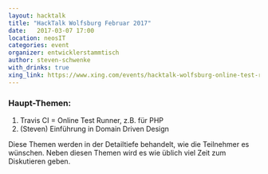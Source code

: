```yaml
---
layout: hacktalk
title: "HackTalk Wolfsburg Februar 2017"
date:   2017-03-07 17:00
location: neosIT
categories: event
organizer: entwicklerstammtisch
author: steven-schwenke
with_drinks: true
xing_link: https://www.xing.com/events/hacktalk-wolfsburg-online-test-runner-travis-ci-ddd-1782286/
---
```


### Haupt-Themen:

1. Travis CI = Online Test Runner, z.B. für PHP
2. (Steven) Einführung in Domain Driven Design

Diese Themen werden in der Detailtiefe behandelt, wie die Teilnehmer es wünschen. Neben diesen Themen wird es wie üblich viel Zeit zum Diskutieren geben.
